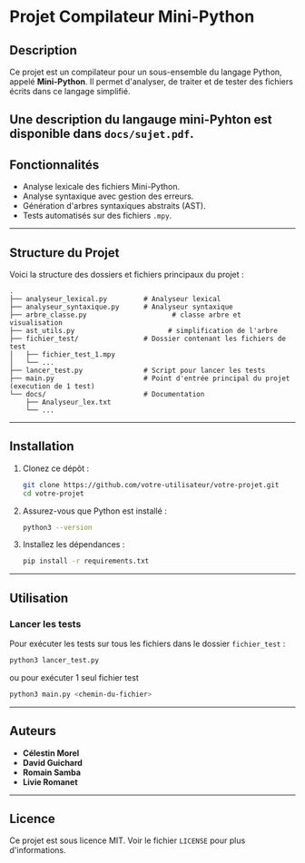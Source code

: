 # Projet Compilateur Mini-Python

## Description

Ce projet est un compilateur pour un sous-ensemble du langage Python, appelé **Mini-Python**. Il permet d'analyser, de traiter et de tester des fichiers écrits dans ce langage simplifié.

Une description du langauge mini-Pyhton est disponible dans `docs/sujet.pdf`.
---

## Fonctionnalités

- Analyse lexicale des fichiers Mini-Python.
- Analyse syntaxique avec gestion des erreurs.
- Génération d'arbres syntaxiques abstraits (AST).
- Tests automatisés sur des fichiers `.mpy`.

---

## Structure du Projet

Voici la structure des dossiers et fichiers principaux du projet :

```
.
├── analyseur_lexical.py         # Analyseur lexical
├── analyseur_syntaxique.py      # Analyseur syntaxique
├── arbre_classe.py                     # classe arbre et visualisation
├── ast_utils.py                       # simplification de l'arbre
├── fichier_test/                # Dossier contenant les fichiers de test
│   ├── fichier_test_1.mpy
│   └── ...
├── lancer_test.py               # Script pour lancer les tests
├── main.py                      # Point d'entrée principal du projet (execution de 1 test)
└── docs/                        # Documentation
    ├── Analyseur_lex.txt
    └── ...
```

---

## Installation

1. Clonez ce dépôt :
   ```bash
   git clone https://github.com/votre-utilisateur/votre-projet.git
   cd votre-projet
   ```

2. Assurez-vous que Python est installé :
   ```bash
   python3 --version
   ```

3. Installez les dépendances :
   ```bash
   pip install -r requirements.txt
   ```

---

## Utilisation

### Lancer les tests
Pour exécuter les tests sur tous les fichiers dans le dossier `fichier_test` :
```bash
python3 lancer_test.py
```
ou pour exécuter 1 seul fichier test
```bash
python3 main.py <chemin-du-fichier>
```

---

## Auteurs

- **Célestin Morel**
- **David Guichard**
- **Romain Samba**
- **Livie Romanet**

---

## Licence

Ce projet est sous licence MIT. Voir le fichier `LICENSE` pour plus d'informations.

